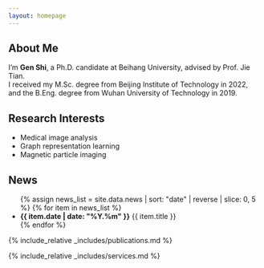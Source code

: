 ```yaml
---
layout: homepage
---
```


## About Me

I’m **Gen Shi**, a Ph.D. candidate at Beihang University, advised by Prof. Jie Tian.  
I received my M.Sc. degree from Beijing Institute of Technology in 2022, and the B.Eng. degree from Wuhan University of Technology in 2019.

## Research Interests

- Medical image analysis  
- Graph representation learning  
- Magnetic particle imaging

## News

<ul>
  {% assign news_list = site.data.news | sort: "date" | reverse | slice: 0, 5 %}
  {% for item in news_list %}
    <li><strong>{{ item.date | date: "%Y.%m" }}</strong> {{ item.title }}</li>
  {% endfor %}
</ul>

{% include_relative _includes/publications.md %}

{% include_relative _includes/services.md %}
